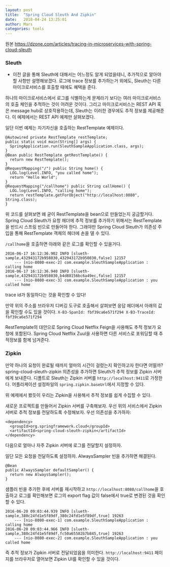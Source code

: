 ```yaml
---
layout: post
title:  "Spring Cloud Sleuth And Zipkin"
date:   2018-04-24 13:25:01
author: Mars
categories: tools
---
```


원본 https://dzone.com/articles/tracing-in-microservices-with-spring-cloud-sleuth



### Sleuth
* 이전 글을 통해 Sleuth에 대해서는 어느정도 알게 되었을테니, 추가적으로 알아야 할 사항만 설명해보겠다.
로그에 trace 정보를 추가하는거 외에도, Sleuth는 다른 마이크로서비스를 호출할 때에도 혜택을 준다.

하나의 마이크로서비스에서 로그를 식별하는게 문제라기 보다는 여러 마이크로서비스의 호출 체인을 추적하는 것이 어려운 것이다.
그리고 마이크로서비스는 REST API 혹은 message hub로 상호작용하는데, Sleuth는 이러한 경우에도 추적 정보를 제공해준다. 
이 예제에서는 REST API 예제만 살펴보겠다. 

일단 이번 예제는 자기자신을 호출하는 RestTemplate 예제이다.

```
@Autowired private RestTemplate restTemplate; 
public static void main(String[] args) { 
  SpringApplication.run(SleuthSampleApplication.class, args); 
} 
@Bean public RestTemplate getRestTemplate() { 
  return new RestTemplate(); 
} 
@RequestMapping("/") public String home() { 
  LOG.log(Level.INFO, "you called home"); 
  return "Hello World"; 
} 
@RequestMapping("/callhome") public String callHome() { 
  LOG.log(Level.INFO, "calling home"); 
  return restTemplate.getForObject("http://localhost:8080", String.class); 
}
```

위 코드를 살펴보면 왜 굳이 RestTemplate을 bean으로 만들었는지 궁금할거다.
Spring Cloud Sleuth가 요청 헤더에 추적 정보를 추가하기 위해서는 RestTemplate을 반드시 스프링 빈으로 만들어야 한다.
그래야만 Spring Cloud Sleuth가 의존성 주입을 통해 RestTemplate 객체의 헤더에 손을 댈 수 있다.

`/callhome`을 호출하면 아래와 같은 로그를 확인할 수 있을거다.
```
2016-06-17 16:12:36.902 INFO [slueth-sample,432943172b958030,432943172b958030,false] 12157 
	--- [nio-8080-exec-2] com.example.SleuthSampleApplication : calling home 
2016-06-17 16:12:36.940 INFO [slueth-sample,432943172b958030,b4d88156bc6a49ec,false] 12157 
	--- [nio-8080-exec-3] com.example.SleuthSampleApplication : you called home
```
trace id가 동일하다는 것을 확인할 수 있다! 


만약 위의 주소를 브라우저 디버깅 도구로 호출해서 살펴보면 응답 헤더에서 아래의 값을 확인할 수도 있을 것이다.
`X-B3-SpanId: fbf39ca6e571f294 X-B3-TraceId: fbf39ca6e571f294`


RestTemplate의 대안으로 Spring Cloud Netflix Feign을 사용해도 추적 정보가 요청에 포함된다. 
Spring Cloud Netflix Zuul을 사용하면 다른 서비스로 포워딩할 때 추적정보를 함께 넘겨준다.

### Zipkin
만약 하나의 요청이 완료될 때까지 얼마의 시간이 걸렸는지 확인하고자 한다면 어떨까?
spring-cloud-sleuth-zipkin 의존성을 추가하면 Sleuth가 추적 정보를 Zipkin 서버에게 보내준다.
디폴트로 Sleuth는 Zipkin 서버를 `http://localhost:9411`로 가정한다.
어플리케이션 설정파일의 `spring.zipkin.baseUrl`에서 지정할 수 있다.

위 예제에서 봤듯이 우리는 Zipkin을 사용해서 추적 정보를 쉽게 수집할 수 있다.


새로운 프로젝트를 만들어서 Zipkin 서버를 구축해보자.
우선 위의 서비스에서 Zipkin 서버로 추적 정보를 전달하도록 수정해보자. 
우선 의존성을 추가하자: 
```
<dependency> 
  <groupId>org.springframework.cloud</groupId> 
  <artifactId>spring-cloud-sleuth-zipkin</artifactId> 
</dependency>
```
다음으로 얼마나 자주 Zipkin 서버에 로그를 전달할지 설정하자.

일단 모든 요청을 전달하도록 설정하자.
AlwaysSampler 빈을 추가하면 해결된다.
``` 
@Bean 
public AlwaysSampler defaultSampler() { 
  return new AlwaysSampler(); 
}
```
샘플러 빈을 추가한 후에 서버를 재시작하고 `http://localhost:8080/callhome`을 호출하고 로그를 확인해보면 로그의 export flag 값이 false에서 true로 변경된 것을 확인할 수 있다.
 
```
2016-06-20 09:03:44.939 INFO [slueth-sample,380c24fd1e5f89df,380c24fd1e5f89df,true] 19263 
	--- [nio-8080-exec-1] com.example.SleuthSampleApplication : calling home 
2016-06-20 09:03:44.966 INFO [slueth-sample,380c24fd1e5f89df,fc50a65582b7b845,true] 19263 
	--- [nio-8080-exec-2] com.example.SleuthSampleApplication : you called home
```

즉 추적 정보가 Zipkin 서버로 전달되었음을 의미한다.
`http://localhost:9411` 페이지를 브라우저로 열어보면 Zipkin UI를 확인할 수 있을 것이다. 

